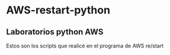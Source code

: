 # AWS-restart-python
## Laboratorios python AWS

Estos son los scripts que realicé en el programa de AWS re/start
